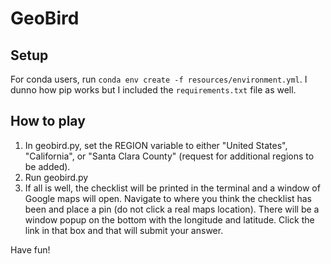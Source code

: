 # GeoBird
## Setup
For conda users, run `conda env create -f resources/environment.yml`. I dunno how pip works but I included the `requirements.txt` file as well.

## How to play
1. In geobird.py, set the REGION variable to either "United States", "California", or "Santa Clara County" (request for additional regions to be added).
2. Run geobird.py
3. If all is well, the checklist will be printed in the terminal and a window of Google maps will open. Navigate to where you think the checklist has been and place a pin (do not click a real maps location). There will be a window popup on the bottom with the longitude and latitude. Click the link in that box and that will submit your answer.

Have fun!